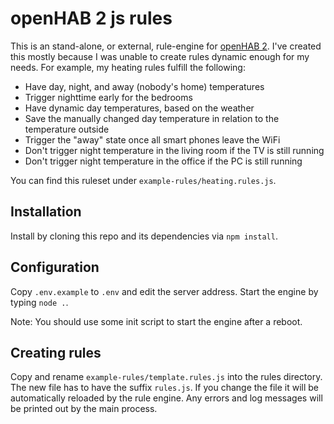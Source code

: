 # openHAB 2 js rules

This is an stand-alone, or external, rule-engine for [openHAB 2](https://www.openhab.org/).
I've created this mostly because I was unable to create rules dynamic enough for my needs.
For example, my heating rules fulfill the following:

- Have day, night, and away (nobody's home) temperatures
- Trigger nighttime early for the bedrooms
- Have dynamic day temperatures, based on the weather
- Save the manually changed day temperature in relation to the temperature outside
- Trigger the "away" state once all smart phones leave the WiFi
- Don't trigger night temperature in the living room if the TV is still running
- Don't trigger night temperature in the office if the PC is still running

You can find this ruleset under `example-rules/heating.rules.js`.

## Installation

Install by cloning this repo and its dependencies via `npm install`.

## Configuration

Copy `.env.example` to `.env` and edit the server address. Start the engine by typing `node .`.

Note: You should use some init script to start the engine after a reboot.

## Creating rules

Copy and rename `example-rules/template.rules.js` into the rules directory. The new file has to have the
suffix `rules.js`. If you change the file it will be automatically reloaded by the rule engine.
Any errors and log messages will be printed out by the main process.
